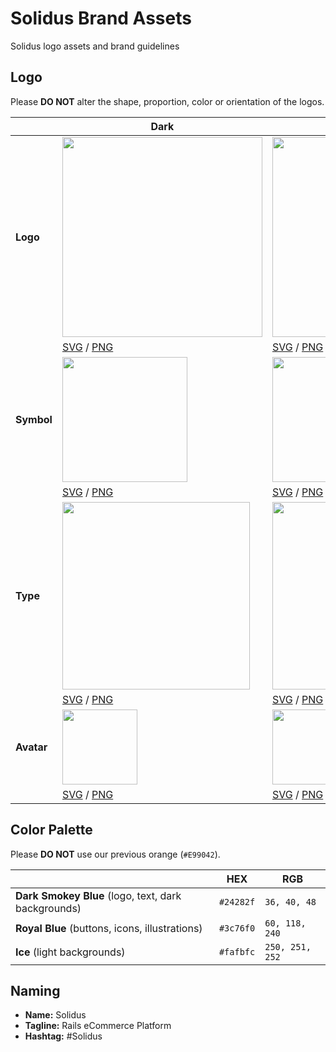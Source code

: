 # Solidus Brand Assets
Solidus logo assets and brand guidelines

## Logo
Please **DO NOT** alter the shape, proportion, color or orientation of the logos.

|            | Dark                                                                                                                                                              | Light                                                                                                                                                               |
| ---------- | ----------------------------------------------------------------------------------------------------------------------------------------------------------------- | ------------------------------------------------------------------------------------------------------------------------------------------------------------------- | 
| **Logo**   | <img src="https://github.com/nebulab/brand/blob/master/SVG/solidus-logo-dark.svg" width="320"/>                                                                   | <img src="https://github.com/nebulab/brand/blob/master/SVG/solidus-logo-light.svg" width="320"/>                                                                    | 
|            | [SVG](https://github.com/nebulab/brand/blob/master/SVG/solidus-logo-dark.svg) / [PNG](https://github.com/nebulab/brand/blob/master/PNG/solidus-logo-dark.png)     | [SVG](https://github.com/nebulab/brand/blob/master/SVG/solidus-logo-light.svg) / [PNG](https://github.com/nebulab/brand/blob/master/PNG/solidus-logo-light.png)     |
| **Symbol** | <img src="https://github.com/nebulab/brand/blob/master/SVG/solidus-symbol-dark.svg" width="200"/>                                                                 | <img src="https://github.com/nebulab/brand/blob/master/SVG/solidus-symbol-light.svg" width="200"/>                                                                  | 
|            | [SVG](https://github.com/nebulab/brand/blob/master/SVG/solidus-symbol-dark.svg) / [PNG](https://github.com/nebulab/brand/blob/master/PNG/solidus-symbol-dark.png) | [SVG](https://github.com/nebulab/brand/blob/master/SVG/solidus-symbol-light.svg) / [PNG](https://github.com/nebulab/brand/blob/master/PNG/solidus-symbol-light.png) |
| **Type**   | <img src="https://github.com/nebulab/brand/blob/master/SVG/solidus-type-dark.svg" width="300"/>                                                                   | <img src="https://github.com/nebulab/brand/blob/master/SVG/solidus-type-light.svg" width="300"/>                                                                    | 
|            | [SVG](https://github.com/nebulab/brand/blob/master/SVG/solidus-type-dark.svg) / [PNG](https://github.com/nebulab/brand/blob/master/PNG/solidus-type-dark.png)     | [SVG](https://github.com/nebulab/brand/blob/master/SVG/solidus-type-light.svg) / [PNG](https://github.com/nebulab/brand/blob/master/PNG/solidus-type-light.png)     |
| **Avatar** | <img src="https://github.com/nebulab/brand/blob/master/SVG/solidus-avatar-dark.svg" width="120"/>                                                                 | <img src="https://github.com/nebulab/brand/blob/master/SVG/solidus-avatar-light.svg" width="120"/>                                                                  | 
|            | [SVG](https://github.com/nebulab/brand/blob/master/SVG/solidus-avatar-dark.svg) / [PNG](https://github.com/nebulab/brand/blob/master/PNG/solidus-avatar-dark.png) | [SVG](https://github.com/nebulab/brand/blob/master/SVG/solidus-avatar-light.svg) / [PNG](https://github.com/nebulab/brand/blob/master/PNG/solidus-avatar-light.png) |

## Color Palette
Please **DO NOT** use our previous orange (`#E99042`).

|                                                     | HEX       | RGB             |
| --------------------------------------------------- | --------- | --------------- |
| **Dark Smokey Blue** (logo, text, dark backgrounds) | `#24282f` | `36, 40, 48`    |
| **Royal Blue** (buttons, icons, illustrations)      | `#3c76f0` | `60, 118, 240`  |
| **Ice** (light backgrounds)                         | `#fafbfc` | `250, 251, 252` |

## Naming
* **Name:** Solidus
* **Tagline:** Rails eCommerce Platform 
* **Hashtag:** #Solidus
